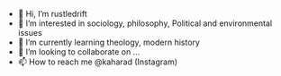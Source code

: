 - 👋 Hi, I’m rustledrift
- 👀 I’m interested in sociology, philosophy, Political and environmental issues
- 🌱 I’m currently learning theology, modern history
- 💞️ I’m looking to collaborate on ...
- 📫 How to reach me @kaharad (Instagram)

<!---
rustledrift/rustledrift is a ✨ special ✨ repository because its `README.md` (this file) appears on your GitHub profile.
You can click the Preview link to take a look at your changes.
--->
